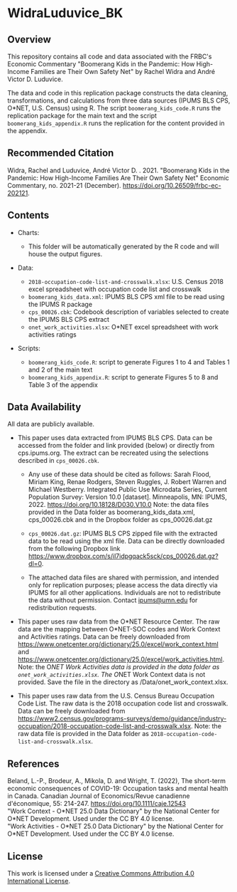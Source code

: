 # WidraLuduvice_BK

## Overview

This repository contains all code and data associated with the FRBC's Economic Commentary "Boomerang Kids in the Pandemic: How High-Income Families are Their Own Safety Net" by Rachel Widra and André Victor D. Luduvice.

The data and code in this replication package constructs the data cleaning, transformations, and calculations from three data sources (IPUMS BLS CPS, O\*NET, U.S. Census) using R. The script ``boomerang_kids_code.R`` runs the replication package for the main text and the script ``boomerang_kids_appendix.R`` runs the replication for the content provided in the appendix.

## Recommended Citation

Widra, Rachel and Luduvice, André Victor D. . 2021. "Boomerang Kids in the Pandemic: How High-Income Families Are Their Own Safety Net" Economic Commentary, no. 2021-21 (December). https://doi.org/10.26509/frbc-ec-202121.

## Contents

- Charts: 
  - This folder will be automatically generated by the R code and will house the output figures.

- Data:
  - `2018-occupation-code-list-and-crosswalk.xlsx`: U.S. Census 2018 excel spreadsheet with occupation code list and crosswalk
  - `boomerang_kids_data.xml`: IPUMS BLS CPS xml file to be read using the IPUMS R package
  - `cps_00026.cbk`:  Codebook description of variables selected to create the IPUMS BLS CPS extract
  - `onet_work_activities.xlsx`: O\*NET excel spreadsheet with work activities ratings

- Scripts:
  - ``boomerang_kids_code.R``: script to generate Figures 1 to 4 and Tables 1 and 2 of the main text
  - ``boomerang_kids_appendix.R``: script to generate Figures 5 to 8 and Table 3 of the appendix

## Data Availability

All data are publicly available.

- This paper uses data extracted from IPUMS BLS CPS. Data can be accessed from the folder and link provided (below) or directly from cps.ipums.org. The extract can be recreated using the selections described in `cps_00026.cbk`.

  - Any use of these data should be cited as follows: Sarah Flood, Miriam King, Renae Rodgers, Steven Ruggles, J. Robert Warren and Michael Westberry. Integrated Public Use Microdata Series, Current Population Survey: Version 10.0 [dataset]. Minneapolis, MN: IPUMS, 2022. https://doi.org/10.18128/D030.V10.0
Note: the data files provided in the Data folder as boomerang_kids_data.xml, cps_00026.cbk and in the Dropbox folder as cps_00026.dat.gz

  - `cps_00026.dat.gz`: IPUMS BLS CPS zipped file with the extracted data to be read using the xml file. Data can be directly downloaded from the following Dropbox link https://www.dropbox.com/s/il7idpgqack5sck/cps_00026.dat.gz?dl=0.

  - The attached data files are shared with permission, and intended only for replication purposes; please access the data directly via IPUMS for all other applications. Individuals are not to redistribute the data without permission. Contact ipums@umn.edu for redistribution requests.
  
 - This paper uses raw data from the O\*NET Resource Center. The raw data are the mapping between O\*NET-SOC codes and Work Context and Activities ratings. Data can be freely downloaded from https://www.onetcenter.org/dictionary/25.0/excel/work_context.html and https://www.onetcenter.org/dictionary/25.0/excel/work_activities.html. Note: the O*NET Work Activities data is provided in the data folder as `onet_work_activities.xlsx`. The O*NET Work Context data is not provided. Save the file in the directory as /Data/onet_work_context.xlsx.

- This paper uses raw data from the U.S. Census Bureau Occupation Code List. The raw data is the 2018 occupation code list and crosswalk. Data can be freely downloaded from https://www2.census.gov/programs-surveys/demo/guidance/industry-occupation/2018-occupation-code-list-and-crosswalk.xlsx. Note: the raw data file is provided in the Data folder as `2018-occupation-code-list-and-crosswalk.xlsx`.

## References

Beland, L.-P., Brodeur, A., Mikola, D. and Wright, T. (2022), The short-term economic consequences of COVID-19: Occupation tasks and mental health in Canada. Canadian Journal of Economics/Revue canadienne d'économique, 55: 214-247. https://doi.org/10.1111/caje.12543   
"Work Context - O\*NET 25.0 Data Dictionary" by the National Center for O\*NET Development. Used under the CC BY 4.0 license.   
"Work Activities - O\*NET 25.0 Data Dictionary" by the National Center for O\*NET Development. Used under the CC BY 4.0 license.

## License

This work is licensed under a
[Creative Commons Attribution 4.0 International License][cc-by].

[cc-by]: http://creativecommons.org/licenses/by/4.0/
